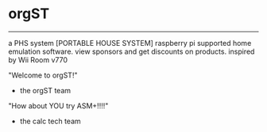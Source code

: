 # orgST
-- -- -- --
a PHS system
[PORTABLE HOUSE SYSTEM]
raspberry pi supported home emulation software.
view sponsors and get discounts on products.
inspired by Wii Room v770

"Welcome to orgST!"
- the orgST team

"How about YOU try ASM+!!!!"
- the calc tech team

